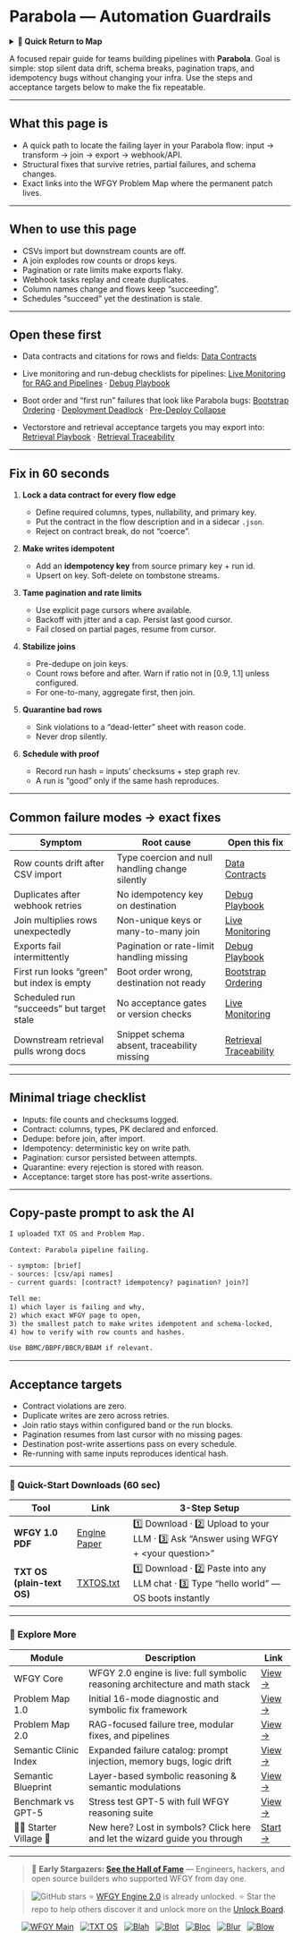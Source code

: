 # Parabola — Automation Guardrails

<details>
  <summary><strong>🧭 Quick Return to Map</strong></summary>

<br>

  > You are in a sub-page of **Automation Platforms**.  
  > To reorient, go back here:  
  >
  > - [**Automation Platforms** — stabilize no-code workflows and integrations](./README.md)  
  > - [**WFGY Global Fix Map** — main Emergency Room, 300+ structured fixes](../README.md)  
  > - [**WFGY Problem Map 1.0** — 16 reproducible failure modes](../../README.md)  
  >
  > Think of this page as a desk within a ward.  
  > If you need the full triage and all prescriptions, return to the Emergency Room lobby.
</details>

A focused repair guide for teams building pipelines with **Parabola**.
Goal is simple: stop silent data drift, schema breaks, pagination traps, and idempotency bugs without changing your infra. Use the steps and acceptance targets below to make the fix repeatable.

---

## What this page is

* A quick path to locate the failing layer in your Parabola flow: input → transform → join → export → webhook/API.
* Structural fixes that survive retries, partial failures, and schema changes.
* Exact links into the WFGY Problem Map where the permanent patch lives.

---

## When to use this page

* CSVs import but downstream counts are off.
* A join explodes row counts or drops keys.
* Pagination or rate limits make exports flaky.
* Webhook tasks replay and create duplicates.
* Column names change and flows keep “succeeding”.
* Schedules “succeed” yet the destination is stale.

---

## Open these first

* Data contracts and citations for rows and fields:
  [Data Contracts](https://github.com/onestardao/WFGY/blob/main/ProblemMap/data-contracts.md)

* Live monitoring and run-debug checklists for pipelines:
  [Live Monitoring for RAG and Pipelines](https://github.com/onestardao/WFGY/blob/main/ProblemMap/ops/live_monitoring_rag.md) ·
  [Debug Playbook](https://github.com/onestardao/WFGY/blob/main/ProblemMap/ops/debug_playbook.md)

* Boot order and “first run” failures that look like Parabola bugs:
  [Bootstrap Ordering](https://github.com/onestardao/WFGY/blob/main/ProblemMap/bootstrap-ordering.md) ·
  [Deployment Deadlock](https://github.com/onestardao/WFGY/blob/main/ProblemMap/deployment-deadlock.md) ·
  [Pre-Deploy Collapse](https://github.com/onestardao/WFGY/blob/main/ProblemMap/predeploy-collapse.md)

* Vectorstore and retrieval acceptance targets you may export into:
  [Retrieval Playbook](https://github.com/onestardao/WFGY/blob/main/ProblemMap/retrieval-playbook.md) ·
  [Retrieval Traceability](https://github.com/onestardao/WFGY/blob/main/ProblemMap/retrieval-traceability.md)

---

## Fix in 60 seconds

1. **Lock a data contract for every flow edge**

   * Define required columns, types, nullability, and primary key.
   * Put the contract in the flow description and in a sidecar `.json`.
   * Reject on contract break, do not “coerce”.

2. **Make writes idempotent**

   * Add an **idempotency key** from source primary key + run id.
   * Upsert on key. Soft-delete on tombstone streams.

3. **Tame pagination and rate limits**

   * Use explicit page cursors where available.
   * Backoff with jitter and a cap. Persist last good cursor.
   * Fail closed on partial pages, resume from cursor.

4. **Stabilize joins**

   * Pre-dedupe on join keys.
   * Count rows before and after. Warn if ratio not in \[0.9, 1.1] unless configured.
   * For one-to-many, aggregate first, then join.

5. **Quarantine bad rows**

   * Sink violations to a “dead-letter” sheet with reason code.
   * Never drop silently.

6. **Schedule with proof**

   * Record run hash = inputs’ checksums + step graph rev.
   * A run is “good” only if the same hash reproduces.

---

## Common failure modes → exact fixes

| Symptom                                    | Root cause                                      | Open this fix                                                                                               |
| ------------------------------------------ | ----------------------------------------------- | ----------------------------------------------------------------------------------------------------------- |
| Row counts drift after CSV import          | Type coercion and null handling change silently | [Data Contracts](https://github.com/onestardao/WFGY/blob/main/ProblemMap/data-contracts.md)                 |
| Duplicates after webhook retries           | No idempotency key on destination               | [Debug Playbook](https://github.com/onestardao/WFGY/blob/main/ProblemMap/ops/debug_playbook.md)             |
| Join multiplies rows unexpectedly          | Non-unique keys or many-to-many join            | [Live Monitoring](https://github.com/onestardao/WFGY/blob/main/ProblemMap/ops/live_monitoring_rag.md)       |
| Exports fail intermittently                | Pagination or rate-limit handling missing       | [Debug Playbook](https://github.com/onestardao/WFGY/blob/main/ProblemMap/ops/debug_playbook.md)             |
| First run looks “green” but index is empty | Boot order wrong, destination not ready         | [Bootstrap Ordering](https://github.com/onestardao/WFGY/blob/main/ProblemMap/bootstrap-ordering.md)         |
| Scheduled run “succeeds” but target stale  | No acceptance gates or version checks           | [Live Monitoring](https://github.com/onestardao/WFGY/blob/main/ProblemMap/ops/live_monitoring_rag.md)       |
| Downstream retrieval pulls wrong docs      | Snippet schema absent, traceability missing     | [Retrieval Traceability](https://github.com/onestardao/WFGY/blob/main/ProblemMap/retrieval-traceability.md) |

---

## Minimal triage checklist

* Inputs: file counts and checksums logged.
* Contract: columns, types, PK declared and enforced.
* Dedupe: before join, after import.
* Idempotency: deterministic key on write path.
* Pagination: cursor persisted between attempts.
* Quarantine: every rejection is stored with reason.
* Acceptance: target store has post-write assertions.

---

## Copy-paste prompt to ask the AI

```txt
I uploaded TXT OS and Problem Map.

Context: Parabola pipeline failing.

- symptom: [brief]
- sources: [csv/api names]
- current guards: [contract? idempotency? pagination? join?]

Tell me:
1) which layer is failing and why,
2) which exact WFGY page to open,
3) the smallest patch to make writes idempotent and schema-locked,
4) how to verify with row counts and hashes.

Use BBMC/BBPF/BBCR/BBAM if relevant.
```

---

## Acceptance targets

* Contract violations are zero.
* Duplicate writes are zero across retries.
* Join ratio stays within configured band or the run blocks.
* Pagination resumes from last cursor with no missing pages.
* Destination post-write assertions pass on every schedule.
* Re-running with same inputs reproduces identical hash.

---

### 🔗 Quick-Start Downloads (60 sec)

| Tool                       | Link                                                                                                                                       | 3-Step Setup                                                                             |
| -------------------------- | ------------------------------------------------------------------------------------------------------------------------------------------ | ---------------------------------------------------------------------------------------- |
| **WFGY 1.0 PDF**           | [Engine Paper](https://github.com/onestardao/WFGY/blob/main/I_am_not_lizardman/WFGY_All_Principles_Return_to_One_v1.0_PSBigBig_Public.pdf) | 1️⃣ Download · 2️⃣ Upload to your LLM · 3️⃣ Ask “Answer using WFGY + \<your question>”   |
| **TXT OS (plain-text OS)** | [TXTOS.txt](https://github.com/onestardao/WFGY/blob/main/OS/TXTOS.txt)                                                                     | 1️⃣ Download · 2️⃣ Paste into any LLM chat · 3️⃣ Type “hello world” — OS boots instantly |

---

### 🧭 Explore More

| Module                   | Description                                                                  | Link                                                                                               |
| ------------------------ | ---------------------------------------------------------------------------- | -------------------------------------------------------------------------------------------------- |
| WFGY Core                | WFGY 2.0 engine is live: full symbolic reasoning architecture and math stack | [View →](https://github.com/onestardao/WFGY/tree/main/core/README.md)                              |
| Problem Map 1.0          | Initial 16-mode diagnostic and symbolic fix framework                        | [View →](https://github.com/onestardao/WFGY/tree/main/ProblemMap/README.md)                        |
| Problem Map 2.0          | RAG-focused failure tree, modular fixes, and pipelines                       | [View →](https://github.com/onestardao/WFGY/blob/main/ProblemMap/rag-architecture-and-recovery.md) |
| Semantic Clinic Index    | Expanded failure catalog: prompt injection, memory bugs, logic drift         | [View →](https://github.com/onestardao/WFGY/blob/main/ProblemMap/SemanticClinicIndex.md)           |
| Semantic Blueprint       | Layer-based symbolic reasoning & semantic modulations                        | [View →](https://github.com/onestardao/WFGY/tree/main/SemanticBlueprint/README.md)                 |
| Benchmark vs GPT-5       | Stress test GPT-5 with full WFGY reasoning suite                             | [View →](https://github.com/onestardao/WFGY/tree/main/benchmarks/benchmark-vs-gpt5/README.md)      |
| 🧙‍♂️ Starter Village 🏡 | New here? Lost in symbols? Click here and let the wizard guide you through   | [Start →](https://github.com/onestardao/WFGY/blob/main/StarterVillage/README.md)                   |

---

> 👑 **Early Stargazers: [See the Hall of Fame](https://github.com/onestardao/WFGY/tree/main/stargazers)** —
> Engineers, hackers, and open source builders who supported WFGY from day one.

> <img src="https://img.shields.io/github/stars/onestardao/WFGY?style=social" alt="GitHub stars"> ⭐ [WFGY Engine 2.0](https://github.com/onestardao/WFGY/blob/main/core/README.md) is already unlocked. ⭐ Star the repo to help others discover it and unlock more on the [Unlock Board](https://github.com/onestardao/WFGY/blob/main/STAR_UNLOCKS.md).

<div align="center">

[![WFGY Main](https://img.shields.io/badge/WFGY-Main-red?style=flat-square)](https://github.com/onestardao/WFGY)
 
[![TXT OS](https://img.shields.io/badge/TXT%20OS-Reasoning%20OS-orange?style=flat-square)](https://github.com/onestardao/WFGY/tree/main/OS)
 
[![Blah](https://img.shields.io/badge/Blah-Semantic%20Embed-yellow?style=flat-square)](https://github.com/onestardao/WFGY/tree/main/OS/BlahBlahBlah)
 
[![Blot](https://img.shields.io/badge/Blot-Persona%20Core-green?style=flat-square)](https://github.com/onestardao/WFGY/tree/main/OS/BlotBlotBlot)
 
[![Bloc](https://img.shields.io/badge/Bloc-Reasoning%20Compiler-blue?style=flat-square)](https://github.com/onestardao/WFGY/tree/main/OS/BlocBlocBloc)
 
[![Blur](https://img.shields.io/badge/Blur-Text2Image%20Engine-navy?style=flat-square)](https://github.com/onestardao/WFGY/tree/main/OS/BlurBlurBlur)
 
[![Blow](https://img.shields.io/badge/Blow-Game%20Logic-purple?style=flat-square)](https://github.com/onestardao/WFGY/tree/main/OS/BlowBlowBlow)
 

</div>
